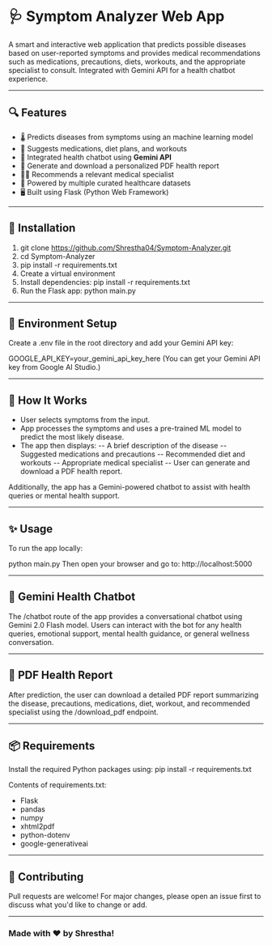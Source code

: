 
# 🩺 Symptom Analyzer Web App

A smart and interactive web application that predicts possible diseases based on user-reported symptoms and provides medical recommendations such as medications, precautions, diets, workouts, and the appropriate specialist to consult. Integrated with Gemini API for a health chatbot experience.

---

## 🔍 Features

- 🌡️ Predicts diseases from symptoms using an machine learning model
- 💊 Suggests medications, diet plans, and workouts
- 🧠 Integrated health chatbot using **Gemini API**
- 📄 Generate and download a personalized PDF health report
- 🧑‍⚕️ Recommends a relevant medical specialist
- 🧬 Powered by multiple curated healthcare datasets
- 🖥️ Built using Flask (Python Web Framework)

---

## 🚀 Installation

1. git clone https://github.com/Shrestha04/Symptom-Analyzer.git
2. cd Symptom-Analyzer
3. pip install -r requirements.txt
4. Create a virtual environment
3. Install dependencies: pip install -r requirements.txt
4. Run the Flask app: python main.py

---

## 🔐 Environment Setup
Create a .env file in the root directory and add your Gemini API key:

GOOGLE_API_KEY=your_gemini_api_key_here
(You can get your Gemini API key from Google AI Studio.)

---

## 🧠 How It Works
- User selects symptoms from the input.
- App processes the symptoms and uses a pre-trained ML model to predict the most likely disease.
- The app then displays:
-- A brief description of the disease
-- Suggested medications and precautions
-- Recommended diet and workouts
-- Appropriate medical specialist
-- User can generate and download a PDF health report.

Additionally, the app has a Gemini-powered chatbot to assist with health queries or mental health support.

---

## ✨ Usage
To run the app locally:

python main.py
Then open your browser and go to:
http://localhost:5000

---

## 🤖 Gemini Health Chatbot
The /chatbot route of the app provides a conversational chatbot using Gemini 2.0 Flash model. Users can interact with the bot for any health queries, emotional support, mental health guidance, or general wellness conversation.

---

## 📄 PDF Health Report
After prediction, the user can download a detailed PDF report summarizing the disease, precautions, medications, diet, workout, and recommended specialist using the /download_pdf endpoint.

---

## 📦 Requirements
Install the required Python packages using:
pip install -r requirements.txt

Contents of requirements.txt:

- Flask
- pandas
- numpy
- xhtml2pdf
- python-dotenv
- google-generativeai

---

## 🤝 Contributing
Pull requests are welcome! For major changes, please open an issue first to discuss what you'd like to change or add.

---

### Made with ❤️ by Shrestha!
